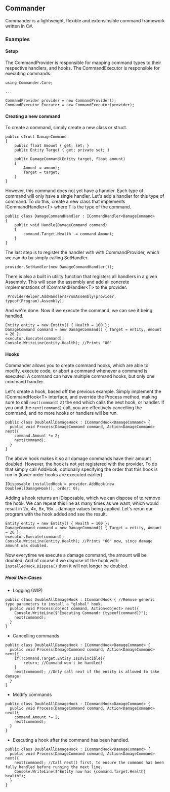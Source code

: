 ## Commander
Commander is a lightweight, flexible and extensinsible command framework written in C#.

### Examples

#### Setup
The CommandProvider is responsible for mapping command types to their respective handlers, and hooks.
The CommandExecutor is responsible for executing commands.
```
using Commander.Core;

...

CommandProvider provider = new CommandProvider();
CommandExecutor Executor = new CommandExecutor(provider);
```

#### Creating a new command
To create a command, simply create a new class or struct.
```
public struct DamageCommand
{
    public float Amount { get; set; }
    public Entity Target { get; private set; }

    public DamageCommand(Entity target, float amount)
    {
        Amount = amount;
        Target = target;
    }
}

```
However, this command does not yet have a handler. Each type of command will only have a single handler. Let's add a handler for this type of command. To do this, create a new class that implements ICommandHandler\<T\> where T is the type of the command.
```
public class DamageCommandHandler : ICommandHandler<DamageCommand>
{
    public void Handle(DamageCommand command)
    {
        command.Target.Health -= command.Amount;
    }
}
```
The last step is to register the handler with with CommandProvider, which we can do by simply calling SetHandler.
```
provider.SetHandler(new DamageCommandHandler());
```
There is also a built in utility function that registers all handlers in a given Assembly. This will scan the assembly and add all concrete implementations of ICommandHandler\<T\> to the provider.
```
 ProviderHelper.AddHandlersFromAssembly(provider, typeof(Program).Assembly);
```
And we're done. Now if we execute the command, we can see it being handled.
```
Entity entity = new Entity() { Health = 100 };
DamageCommand command = new DamageCommand() { Target = entity, Amount = 20 };
executor.Execute(command);
Console.WriteLine(entity.Health); //Prints "80"
```
#### Hooks
Commander allows you to create command hooks, which are able to modify, execute code, or abort a command whenever a command is executed. A command can have multiple command hooks, but only one command handler.

Let's create a hook, based off the previous example. Simply implement the ICommandHook\<T\> interface, and override the Process method, making sure to call `next(command)` at the end which calls the next hook, or handler. If you omit the `next(command)` call, you are effectively cancelling the command, and no more hooks or handlers will be run.
```
public class DoubleAllDamageHook : ICommandHook<DamageCommand> {
  public void Process(DamageCommand command, Action<DamageCommand> next){
    command.Amount *= 2;
    next(command);
  }
}
```
The above hook makes it so all damage commands have their amount doubled. However, the hook is not yet registered with the provider. To do that simply call AddHook, optionally specifying the order that this hook is run in (lower order hooks are executed earlier).
```
IDisposable installedHook = provider.AddHook(new DoubleAllDamageHook(), order: 0);
```
Adding a hook returns an IDisposable, which we can dispose of to remove the hook. We can repeat this line as many times as we want, which would result in 2x, 4x, 8x, 16x... damage values being applied. Let's rerun our program with the hook added and see the result.
```
Entity entity = new Entity() { Health = 100 };
DamageCommand command = new DamageCommand() { Target = entity, Amount = 20 };
executor.Execute(command);
Console.WriteLine(entity.Health); //Prints "60" now, since damage amount was doubled.
```
Now everytime we execute a damage command, the amount will be doubled. And of course if we dispose of the hook with `installedHook.Dispose()` then it will not longer be doubled. 

##### Hook Use-Cases
- Logging (WIP)
```
public class DoubleAllDamageHook : ICommandHook { //Remove generic type parameters to install a "global" hook.
  public void Process(object command, Action<object> next){
    Console.WriteLine($"Executing Command: {typeof(command)}");
    next(command);
  }
}
```
- Cancelling commands
```
public class DoubleAllDamageHook : ICommandHook<DamageCommand> {
  public void Process(DamageCommand command, Action<DamageCommand> next){
    if(!command.Target.Entity.IsInvincible){
        return; //Command won't be handled!
    }
    next(command); //Only call next if the entity is allowed to take damage!
  }
}
```
- Modify commands
```
public class DoubleAllDamageHook : ICommandHook<DamageCommand> {
  public void Process(DamageCommand command, Action<DamageCommand> next){
    command.Amount *= 2;
    next(command);
  }
}
```
- Executing a hook after the command has been handled.
```
public class DoubleAllDamageHook : ICommandHook<DamageCommand> {
  public void Process(DamageCommand command, Action<DamageCommand> next){
    next(command); //Call next() first, to ensure the command has been fully handled before running the next line.
    Console.WriteLine($"Entity now has {command.Target.Health} health");
  }
}
```
